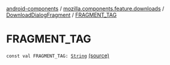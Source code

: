 [android-components](../../index.md) / [mozilla.components.feature.downloads](../index.md) / [DownloadDialogFragment](index.md) / [FRAGMENT_TAG](./-f-r-a-g-m-e-n-t_-t-a-g.md)

# FRAGMENT_TAG

`const val FRAGMENT_TAG: `[`String`](https://kotlinlang.org/api/latest/jvm/stdlib/kotlin/-string/index.html) [(source)](https://github.com/mozilla-mobile/android-components/blob/master/components/feature/downloads/src/main/java/mozilla/components/feature/downloads/DownloadDialogFragment.kt#L53)
